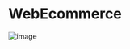 # WebEcommerce
![image](https://user-images.githubusercontent.com/85857134/227799913-d0eefd3a-a95d-4592-963b-9f3a9ce2c4f0.png)
